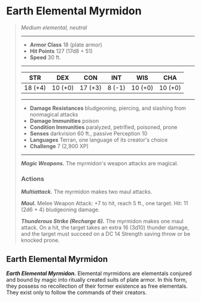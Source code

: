 # Earth Elemental Myrmidon
>*Medium elemental, neutral*
>___
>- **Armor Class** 18 (plate armor)
>- **Hit Points** 127 (17d8 + 51)
>- **Speed** 30 ft.
>___
>|STR|DEX|CON|INT|WIS|CHA|
>|:---:|:---:|:---:|:---:|:---:|:---:|
>|18 (+4)|10 (+0)|17 (+3)|8 (-1)|10 (+0)|10 (+0)|
>___
>- **Damage Resistances** bludgeoning, piercing, and slashing from nonmagical attacks
>- **Damage Immunities** poison
>- **Condition Immunities** paralyzed, petrified, poisoned, prone
>- **Senses** darkvision 60 ft., passive Perception 10
>- **Languages** Terran, one language of its creator's choice
>- **Challenge** 7 (2,900 XP)
>___
>***Magic Weapons.*** The myrmidon's weapon attacks are magical.  
>
>### Actions
>***Multiattack.*** The myrmidon makes two maul attacks.  
>
>***Maul.*** Melee Weapon Attack: +7 to hit, reach 5 ft., one target. Hit: 11 (2d6 + 4) bludgeoning damage.  
>
>***Thunderous Strike (Recharge 6).*** The myrmidon makes one maul attack. On a hit, the target takes an extra 16 (3d10) thunder damage, and the target must succeed on a DC 14 Strength saving throw or be knocked prone.
## Earth Elemental Myrmidon
***Earth Elemental Myrmidon.*** Elemental myrmidons are elementals conjured and bound by magic into ritually created suits of plate armor. In this form, they possess no recollection of their former existence as free elementals. They exist only to follow the commands of their creators.
